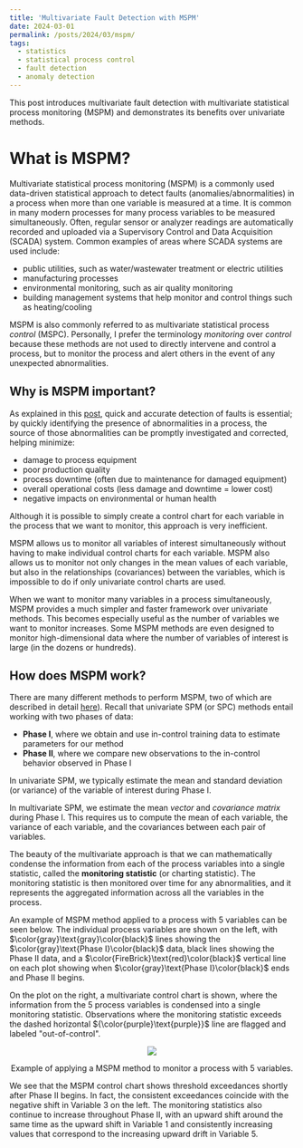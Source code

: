 ```yaml
---
title: 'Multivariate Fault Detection with MSPM'
date: 2024-03-01
permalink: /posts/2024/03/mspm/
tags:
  - statistics
  - statistical process control
  - fault detection
  - anomaly detection
---
```


This post introduces multivariate fault detection with multivariate
statistical process monitoring (MSPM) and demonstrates its benefits over
univariate methods.

# What is MSPM?

Multivariate statistical process monitoring (MSPM) is a commonly used
data-driven statistical approach to detect faults
(anomalies/abnormalities) in a process when more than one variable is
measured at a time. It is common in many modern processes for many
process variables to be measured simultaneously. Often, regular sensor
or analyzer readings are automatically recorded and uploaded via a
Supervisory Control and Data Acquisition (SCADA) system. Common examples
of areas where SCADA systems are used include:

- public utilities, such as water/wastewater treatment or electric
  utilities
- manufacturing processes
- environmental monitoring, such as air quality monitoring
- building management systems that help monitor and control things such
  as heating/cooling

MSPM is also commonly referred to as multivariate statistical process
*control* (MSPC). Personally, I prefer the terminology *monitoring* over
*control* because these methods are not used to directly intervene and
control a process, but to monitor the process and alert others in the
event of any unexpected abnormalities.

## Why is MSPM important?

As explained in this
[post](https://trgrimm.github.io/posts/2024/02/spc/), quick and accurate
detection of faults is essential; by quickly identifying the presence of
abnormalities in a process, the source of those abnormalities can be
promptly investigated and corrected, helping minimize:

- damage to process equipment
- poor production quality
- process downtime (often due to maintenance for damaged equipment)
- overall operational costs (less damage and downtime = lower cost)
- negative impacts on environmental or human health

Although it is possible to simply create a control chart for each
variable in the process that we want to monitor, this approach is very
inefficient.

MSPM allows us to monitor all variables of interest simultaneously
without having to make individual control charts for each variable. MSPM
also allows us to monitor not only changes in the mean values of each
variable, but also in the relationships (covariances) between the
variables, which is impossible to do if only univariate control charts
are used.

When we want to monitor many variables in a process simultaneously, MSPM
provides a much simpler and faster framework over univariate methods.
This becomes especially useful as the number of variables we want to
monitor increases. Some MSPM methods are even designed to monitor
high-dimensional data where the number of variables of interest is large
(in the dozens or hundreds).

## How does MSPM work?

There are many different methods to perform MSPM, two of which are
described in detail
[here](https://trgrimm.github.io/posts/2024/03/t2_mewma/)). Recall that
univariate SPM (or SPC) methods entail working with two phases of data:

- **Phase I**, where we obtain and use in-control training data to
  estimate parameters for our method
- **Phase II**, where we compare new observations to the in-control
  behavior observed in Phase I

In univariate SPM, we typically estimate the mean and standard deviation (or variance) of the variable of interest during Phase I.

In multivariate SPM, we estimate the mean *vector* and *covariance matrix* during Phase I. This requires us to compute the mean of each variable, the variance of each variable, and the covariances between each pair of variables.

The beauty of the multivariate approach is that we can mathematically condense the information from each of the process variables into a single statistic, called the **monitoring statistic** (or charting statistic). The monitoring statistic is then monitored over time for any abnormalities, and it represents the aggregated information across all the variables in the process.

An example of MSPM method applied to a process with 5 variables can be seen below. The individual process variables are shown on the left, with $\color{gray}\text{gray}\color{black}$ lines showing the $\color{gray}\text{Phase I}\color{black}$ data, black lines showing the Phase II data, and a $\color{FireBrick}\text{red}\color{black}$ vertical line on each plot showing when $\color{gray}\text{Phase I}\color{black}$ ends and Phase II begins.

On the plot on the right, a multivariate control chart is shown, where the information from the 5 process variables is condensed into a single monitoring statistic. Observations where the monitoring statistic exceeds the dashed horizontal ${\color{purple}\text{purple}}$ line are flagged and labeled "out-of-control".

<p align="center">
    <img src="https://github.com/trgrimm/trgrimm.github.io/assets/70607091/746ef972-388f-4c6c-a501-bcb46ead15de">
</p>
<p align="center" class="caption">
Example of applying a MSPM method to monitor a process with 5 variables.
</p>

We see that the MSPM control chart shows threshold exceedances shortly after Phase II begins. In fact, the consistent exceedances coincide with the negative shift in Variable 3 on the left. The monitoring statistics also continue to increase throughout Phase II, with an upward shift around the same time as the upward shift in Variable 1 and consistently increasing values that correspond to the increasing upward drift in Variable 5.



